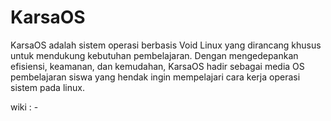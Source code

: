 # KarsaOS
KarsaOS adalah sistem operasi berbasis Void Linux yang dirancang khusus untuk mendukung kebutuhan pembelajaran. Dengan mengedepankan efisiensi, keamanan, dan kemudahan, KarsaOS hadir sebagai media OS pembelajaran siswa yang hendak ingin mempelajari cara kerja operasi sistem pada linux.

wiki : -

